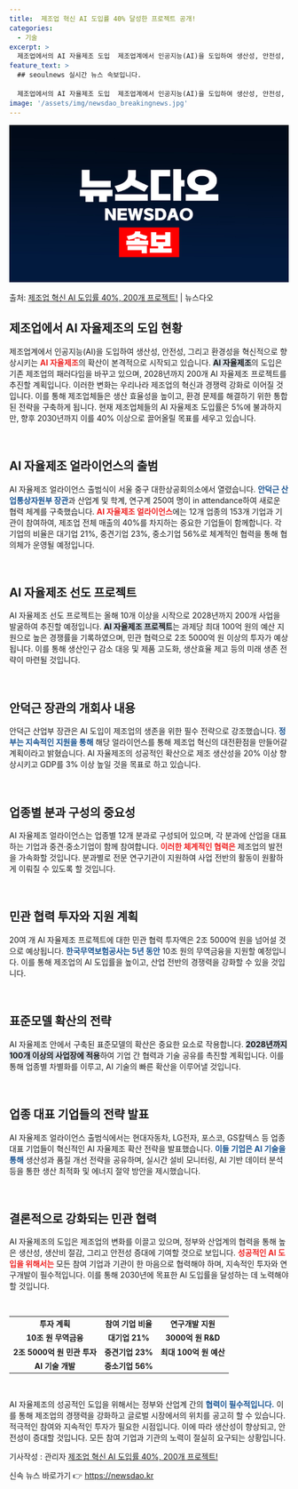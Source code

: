 ```yaml
---
title:  제조업 혁신 AI 도입률 40% 달성한 프로젝트 공개!
categories:
  - 기술
excerpt: >
  제조업에서의 AI 자율제조 도입  제조업계에서 인공지능(AI)을 도입하여 생산성, 안전성, 환경성을 혁신적으…
feature_text: >
  ## seoulnews 실시간 뉴스 속보입니다.

  제조업에서의 AI 자율제조 도입  제조업계에서 인공지능(AI)을 도입하여 생산성, 안전성, 환경성을 혁신적으…
image: '/assets/img/newsdao_breakingnews.jpg'
---
```


![뉴스다오 속보](/assets/img/newsdao_breakingnews.jpg)

<p>출처: <a href="https://newsdao.kr/4983" rel="dofollow">제조업 혁신 AI 도입률 40%, 200개 프로젝트!</a> | 뉴스다오</p>

<h2 data-ke-size="size26">제조업에서 AI 자율제조의 도입 현황</h2>

<p data-ke-size="size16">제조업계에서 인공지능(AI)을 도입하여 생산성, 안전성, 그리고 환경성을 혁신적으로 향상시키는 <b><span style="color: #ee2323;">AI 자율제조</span></b>의 확산이 본격적으로 시작되고 있습니다. <b><span style="background-color: #21538527;">AI 자율제조</span></b>의 도입은 기존 제조업의 패러다임을 바꾸고 있으며, 2028년까지 200개 AI 자율제조 프로젝트를 추진할 계획입니다. 이러한 변화는 우리나라 제조업의 혁신과 경쟁력 강화로 이어질 것입니다. 이를 통해 제조업체들은 생산 효율성을 높이고, 환경 문제를 해결하기 위한 통합된 전략을 구축하게 됩니다. 현재 제조업체들의 AI 자율제조 도입률은 5%에 불과하지만, 향후 2030년까지 이를 40% 이상으로 끌어올릴 목표를 세우고 있습니다. </p>

<p data-ke-size="size16">&nbsp;</p>

<h2 data-ke-size="size26">AI 자율제조 얼라이언스의 출범</h2>

<p data-ke-size="size16">AI 자율제조 얼라이언스 출범식이 서울 중구 대한상공회의소에서 열렸습니다. <b><span style="color: #1a5490;">안덕근 산업통상자원부 장관</span></b>과 산업계 및 학계, 연구계 250여 명이 in attendance하여 새로운 협력 체계를 구축했습니다. <b><span style="color: #ee2323;">AI 자율제조 얼라이언스</span></b>에는 12개 업종의 153개 기업과 기관이 참여하여, 제조업 전체 매출의 40%를 차지하는 중요한 기업들이 함께합니다. 각 기업의 비율은 대기업 21%, 중견기업 23%, 중소기업 56%로 체계적인 협력을 통해 협의체가 운영될 예정입니다. </p>

<p data-ke-size="size16">&nbsp;</p>

<h2 data-ke-size="size26">AI 자율제조 선도 프로젝트</h2>

<p data-ke-size="size16">AI 자율제조 선도 프로젝트는 올해 10개 이상을 시작으로 2028년까지 200개 사업을 발굴하여 추진할 예정입니다. <b><span style="background-color: #21538527;">AI 자율제조 프로젝트</span></b>는 과제당 최대 100억 원의 예산 지원으로 높은 경쟁률을 기록하였으며, 민관 협력으로 2조 5000억 원 이상의 투자가 예상됩니다. 이를 통해 생산인구 감소 대응 및 제품 고도화, 생산효율 제고 등의 미래 생존 전략이 마련될 것입니다. </p>

<p data-ke-size="size16">&nbsp;</p>

<h2 data-ke-size="size26">안덕근 장관의 개회사 내용</h2>

<p data-ke-size="size16">안덕근 산업부 장관은 AI 도입이 제조업의 생존을 위한 필수 전략으로 강조했습니다. <b><span style="color: #1a5490;">정부는 지속적인 지원을 통해</span></b> 해당 얼라이언스를 통해 제조업 혁신의 대전환점을 만들어갈 계획이라고 밝혔습니다. AI 자율제조의 성공적인 확산으로 제조 생산성을 20% 이상 향상시키고 GDP를 3% 이상 높일 것을 목표로 하고 있습니다. </p>

<p data-ke-size="size16">&nbsp;</p>

<h2 data-ke-size="size26">업종별 분과 구성의 중요성</h2>

<p data-ke-size="size16">AI 자율제조 얼라이언스는 업종별 12개 분과로 구성되어 있으며, 각 분과에 산업을 대표하는 기업과 중견·중소기업이 함께 참여합니다. <b><span style="color: #ee2323;">이러한 체계적인 협력은</span></b> 제조업의 발전을 가속화할 것입니다. 분과별로 전문 연구기관이 지원하여 사업 전반의 활동이 원활하게 이뤄질 수 있도록 할 것입니다. </p>

<p data-ke-size="size16">&nbsp;</p>

<h2 data-ke-size="size26">민관 협력 투자와 지원 계획</h2>

<p data-ke-size="size16">20여 개 AI 자율제조 프로젝트에 대한 민관 협력 투자액은 2조 5000억 원을 넘어설 것으로 예상됩니다. <b><span style="color: #1a5490;">한국무역보험공사는 5년 동안</span></b> 10조 원의 무역금융을 지원할 예정입니다. 이를 통해 제조업의 AI 도입률을 높이고, 산업 전반의 경쟁력을 강화할 수 있을 것입니다. </p>

<p data-ke-size="size16">&nbsp;</p>

<h2 data-ke-size="size26">표준모델 확산의 전략</h2>

<p data-ke-size="size16">AI 자율제조 안에서 구축된 표준모델의 확산은 중요한 요소로 작용합니다. <b><span style="background-color: #21538527;">2028년까지 100개 이상의 사업장에 적용</span></b>하여 기업 간 협력과 기술 공유를 촉진할 계획입니다. 이를 통해 업종별 차별화를 이루고, AI 기술의 빠른 확산을 이루어낼 것입니다. </p>

<p data-ke-size="size16">&nbsp;</p>

<h2 data-ke-size="size26">업종 대표 기업들의 전략 발표</h2>

<p data-ke-size="size16">AI 자율제조 얼라이언스 출범식에서는 현대자동차, LG전자, 포스코, GS칼텍스 등 업종 대표 기업들이 혁신적인 AI 자율제조 확산 전략을 발표했습니다. <b><span style="color: #1a5490;">이들 기업은 AI 기술을 통해</span></b> 생산성과 품질 개선 전략을 공유하며, 실시간 설비 모니터링, AI 기반 데이터 분석 등을 통한 생산 최적화 및 에너지 절약 방안을 제시했습니다. </p>

<p data-ke-size="size16">&nbsp;</p>

<h2 data-ke-size="size26">결론적으로 강화되는 민관 협력</h2>

<p data-ke-size="size16">AI 자율제조의 도입은 제조업의 변화를 이끌고 있으며, 정부와 산업계의 협력을 통해 높은 생산성, 생산비 절감, 그리고 안전성 증대에 기여할 것으로 보입니다. <b><span style="color: #ee2323;">성공적인 AI 도입을 위해서는</span></b> 모든 참여 기업과 기관이 한 마음으로 협력해야 하며, 지속적인 투자와 연구개발이 필수적입니다. 이를 통해 2030년에 목표한 AI 도입률을 달성하는 데 노력해야 할 것입니다. </p>

<p data-ke-size="size16">&nbsp;</p>

<table>
    <tr>
        <td style="text-align: center; height: 17px;"><b>투자 계획</b></td>
        <td style="text-align: center; height: 17px;"><b>참여 기업 비율</b></td>
        <td style="text-align: center; height: 17px;"><b>연구개발 지원</b></td>
    </tr>
    <tr>
        <td style="text-align: center; height: 17px;"><b>10조 원 무역금융</b></td>
        <td style="text-align: center; height: 17px;"><b>대기업 21%</b></td>
        <td style="text-align: center; height: 17px;"><b>3000억 원 R&D</b></td>
    </tr>
    <tr>
        <td style="text-align: center; height: 17px;"><b>2조 5000억 원 민관 투자</b></td>
        <td style="text-align: center; height: 17px;"><b>중견기업 23%</b></td>
        <td style="text-align: center; height: 17px;"><b>최대 100억 원 예산</b></td>
    </tr>
    <tr>
        <td style="text-align: center; height: 17px;"><b>AI 기술 개발</b></td>
        <td style="text-align: center; height: 17px;"><b>중소기업 56%</b></td>
        <td style="text-align: center; height: 17px;"></td>
    </tr>
</table>

<p data-ke-size="size16">&nbsp;</p>

<p data-ke-size="size16">AI 자율제조의 성공적인 도입을 위해서는 정부와 산업계 간의 <b><span style="color: #1a5490;">협력이 필수적입니다.</span></b> 이를 통해 제조업의 경쟁력을 강화하고 글로벌 시장에서의 위치를 공고히 할 수 있습니다. 적극적인 참여와 지속적인 투자가 필요한 시점입니다. 이에 따라 생산성이 향상되고, 안전성이 증대할 것입니다. 모든 참여 기업과 기관의 노력이 절실히 요구되는 상황입니다.</p>

<p data-ke-size="size16">기사작성 : 관리자 <a href="https://newsdao.kr/4983">제조업 혁신 AI 도입률 40%, 200개 프로젝트!</a></p> 

신속 뉴스 바로가기 👉 <a href="https://newsdao.kr" rel="dofollow">https://newsdao.kr</a>



